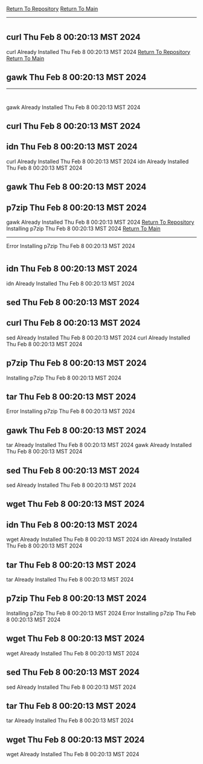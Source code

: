 [Return To Repository](https://github.com/DigitalWarrior/piholeparser/)
[Return To Main](https://github.com/DigitalWarrior/piholeparser/blob/master/RecentRunLogs/Mainlog.md)
____________________________________
# 
## curl Thu Feb  8 00:20:13 MST 2024
curl Already Installed Thu Feb  8 00:20:13 MST 2024
[Return To Repository](https://github.com/DigitalWarrior/piholeparser/)
[Return To Main](https://github.com/DigitalWarrior/piholeparser/blob/master/RecentRunLogs/Mainlog.md)
## gawk Thu Feb  8 00:20:13 MST 2024
____________________________________
# 
gawk Already Installed Thu Feb  8 00:20:13 MST 2024
## curl Thu Feb  8 00:20:13 MST 2024
## idn Thu Feb  8 00:20:13 MST 2024
curl Already Installed Thu Feb  8 00:20:13 MST 2024
idn Already Installed Thu Feb  8 00:20:13 MST 2024
## gawk Thu Feb  8 00:20:13 MST 2024
## p7zip Thu Feb  8 00:20:13 MST 2024
gawk Already Installed Thu Feb  8 00:20:13 MST 2024
[Return To Repository](https://github.com/DigitalWarrior/piholeparser/)
Installing p7zip Thu Feb  8 00:20:13 MST 2024
[Return To Main](https://github.com/DigitalWarrior/piholeparser/blob/master/RecentRunLogs/Mainlog.md)
____________________________________
Error Installing p7zip Thu Feb  8 00:20:13 MST 2024
# 
## idn Thu Feb  8 00:20:13 MST 2024
idn Already Installed Thu Feb  8 00:20:13 MST 2024
## sed Thu Feb  8 00:20:13 MST 2024
## curl Thu Feb  8 00:20:13 MST 2024
sed Already Installed Thu Feb  8 00:20:13 MST 2024
curl Already Installed Thu Feb  8 00:20:13 MST 2024
## p7zip Thu Feb  8 00:20:13 MST 2024
Installing p7zip Thu Feb  8 00:20:13 MST 2024
## tar Thu Feb  8 00:20:13 MST 2024
Error Installing p7zip Thu Feb  8 00:20:13 MST 2024
## gawk Thu Feb  8 00:20:13 MST 2024
tar Already Installed Thu Feb  8 00:20:13 MST 2024
gawk Already Installed Thu Feb  8 00:20:13 MST 2024
## sed Thu Feb  8 00:20:13 MST 2024
sed Already Installed Thu Feb  8 00:20:13 MST 2024
## wget Thu Feb  8 00:20:13 MST 2024
## idn Thu Feb  8 00:20:13 MST 2024
wget Already Installed Thu Feb  8 00:20:13 MST 2024
idn Already Installed Thu Feb  8 00:20:13 MST 2024
## tar Thu Feb  8 00:20:13 MST 2024
tar Already Installed Thu Feb  8 00:20:13 MST 2024
## p7zip Thu Feb  8 00:20:13 MST 2024
Installing p7zip Thu Feb  8 00:20:13 MST 2024
Error Installing p7zip Thu Feb  8 00:20:13 MST 2024
## wget Thu Feb  8 00:20:13 MST 2024
wget Already Installed Thu Feb  8 00:20:13 MST 2024
## sed Thu Feb  8 00:20:13 MST 2024
sed Already Installed Thu Feb  8 00:20:13 MST 2024
## tar Thu Feb  8 00:20:13 MST 2024
tar Already Installed Thu Feb  8 00:20:13 MST 2024
## wget Thu Feb  8 00:20:13 MST 2024
wget Already Installed Thu Feb  8 00:20:13 MST 2024
